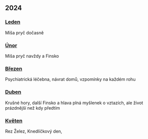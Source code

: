 ## 2024

### [Leden](2024_january.md)

Míša pryč dočasně

### [Únor](2024_february.md)

Míša pryč navždy a Finsko

### [Březen](2024_march.md)

Psychiatrická léčebna, návrat domů, vzpomínky na každém rohu

### [Duben](2024_april.md)

Krušné hory, další Finsko a hlava plná myšlenek o vztazích, ale život prázdnější než kdy předtím

### [Květen](2024_may.md)

Rez Želez, Knedlíčkový den, 

<!--

### [Červen](2024_june.md)


### [Červenec](2024_july.md)


### [Srpen](2024_august.md)


### [Září](2024_september.md)


### [Říjen](2024_october.md)


### [Listopad](2024_november.md)


### [Prosinec](2024_december.md)

-->
